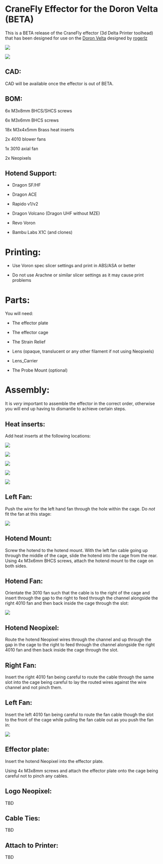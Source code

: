 # CraneFly Effector for the Doron Velta (BETA)

This is a BETA release of the CraneFly effector (3d Delta Printer toolhead) that has been designed for use on the [Doron Velta](https://github.com/rogerlz/Doron-Velta) designed by [rogerlz](https://github.com/rogerlz)

![](images/front.png)

![](images/rear.png)

## CAD:

CAD will be available once the effector is out of BETA.

## BOM:

6x M3x8mm BHCS/SHCS screws

6x M3x6mm BHCS screws

18x M3x4x5mm Brass heat inserts

2x 4010 blower fans

1x 3010 axial fan

2x Neopixels

## Hotend Support:

- Dragon SF/HF

- Dragon ACE

- Rapido v1/v2

- Dragon Volcano (Dragon UHF without MZE)

- Revo Voron

- Bambu Labs X1C (and clones)

# Printing:

- Use Voron spec slicer settings and print in ABS/ASA or better

- Do not use Arachne or similar slicer settings as it may cause print problems

# Parts:

You will need:

- The effector plate

- The effector cage

- The Strain Relief

- Lens (opaque, translucent or any other filament if not using Neopixels)

- Lens_Carrier

- The Probe Mount (optional)

# Assembly:

It is _very_ important to assemble the effector in the correct order, otherwise you will end up having to dismantle to achieve certain steps.

## Heat inserts:

Add heat inserts at the following locations:

![](images/heatinserts1.png)

![](images/heatinserts2.png)

![](images/heatinserts3.png)

![](images/heatinserts4.png)

![](images/heatinserts5.png)

## Left Fan:

Push the wire for the left hand fan through the hole within the cage. Do _not_ fit the fan at this stage:

![](images/leftfan.png)

## Hotend Mount:

Screw the hotend to the hotend mount. With the left fan cable going up through the middle of the cage, slide the hotend into the cage from the rear. Using 4x M3x6mm BHCS screws, attach the hotend mount to the cage on both sides.

## Hotend Fan:

Orientate the 3010 fan such that the cable is to the right of the cage and insert through the gap to the right to feed through the channel alongside the right 4010 fan and then back inside the cage through the slot:

![](images/hefan.png)

## Hotend Neopixel:

Route the hotend Neopixel wires through the channel and up through the gap in the cage to the right to feed through the channel alongside the right 4010 fan and then back inside the cage through the slot.

## Right Fan:

Insert the right 4010 fan being careful to route the cable through the same slot into the cage being careful to lay the routed wires against the wire channel and not pinch them.

## Left Fan:

Insert the left 4010 fan being careful to route the fan cable though the slot to the front of the cage while pulling the fan cable out as you push the fan in:

![](images/leftfanslot.png)

## Effector plate:

Insert the hotend Neopixel into the effector plate.

Using 4x M3x8mm screws and attach the effector plate onto the cage being careful not to pinch any cables.

## Logo Neopixel:

TBD

## Cable Ties:

TBD

## Attach to Printer:

TBD
